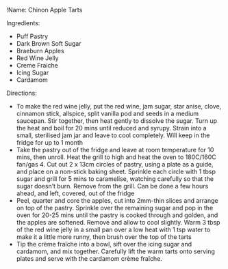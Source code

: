 !Name: Chinon Apple Tarts

Ingredients:
- Puff Pastry
- Dark Brown Soft Sugar
- Braeburn Apples
- Red Wine Jelly
- Creme Fraiche
- Icing Sugar
- Cardamom

Directions:
- To make the red wine jelly, put the red wine, jam sugar, star anise, clove, cinnamon stick, allspice, split vanilla pod and seeds in a medium saucepan. Stir together, then heat gently to dissolve the sugar. Turn up the heat and boil for 20 mins until reduced and syrupy. Strain into a small, sterilised jam jar and leave to cool completely. Will keep in the fridge for up to 1 month
- Take the pastry out of the fridge and leave at room temperature for 10 mins, then unroll. Heat the grill to high and heat the oven to 180C/160C fan/gas 4. Cut out 2 x 13cm circles of pastry, using a plate as a guide, and place on a non-stick baking sheet. Sprinkle each circle with 1 tbsp sugar and grill for 5 mins to caramelise, watching carefully so that the sugar doesn’t burn. Remove from the grill. Can be done a few hours ahead, and left, covered, out of the fridge
- Peel, quarter and core the apples, cut into 2mm-thin slices and arrange on top of the pastry. Sprinkle over the remaining sugar and pop in the oven for 20-25 mins until the pastry is cooked through and golden, and the apples are softened. Remove and allow to cool slightly. Warm 3 tbsp of the red wine jelly in a small pan over a low heat with 1 tsp water to make it a little more runny, then brush over the top of the tarts
- Tip the crème fraîche into a bowl, sift over the icing sugar and cardamom, and mix together. Carefully lift the warm tarts onto serving plates and serve with the cardamom crème fraîche.
